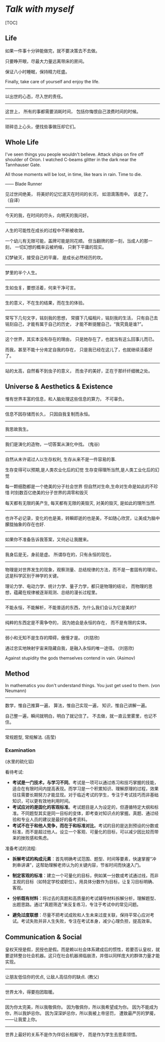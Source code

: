 # *Talk with myself*

[TOC]

## Life

如果一件事十分钟能做完，就不要决策去不去做。

只要睁开眼，尽最大力量远离带床的房间。

保证八小时睡眠，保持精力旺盛。



Finally, take care of yourself and enjoy the life.

---

以出世的心态，尽入世的责任。

---

这世上，
所有的事都需要消耗时间，
包括你悔恨自己浪费时间的时候。

---

琐碎总上心头，便找些事做压却它们。

## Whole Life

I've seen things you people wouldn't believe.
Attack ships on fire off shoulder of Orion.
I watched C-beams glitter in the dark near the Tannhauser Gate.

All those moments will be lost, in time,
like tears in rain.
Time to die.

—— Blade Runner

见过世间绝美，
将美好的记忆泯灭在时间的长河，
如泪滴落雨中。
该走了。
（自译）

---

今天的我，在时间的尽头，向明天的我问好。

---

人生的可能性在成长的过程中不断被收敛。

一个幼儿有无限可能，盖牌可能是同花顺。
但当翻牌的那一刻，当成人的那一刻，
一切幻想的概率云被坍缩，
只剩下平庸的现实。

幻梦破灭，接受自己的平庸，
是成长必然经历的坎。

---

梦里的半个人生。

---

生如虫豸，要想活着，何来干净可言。

---

生的意义，不在生的结果，而在生的体验。

---

常写下几句文字，铭刻我的思想，
常摄下几幅相片，铭刻我的生活，
只有自己去铭刻自己，才能有属于自己的历史，
才能不断提醒自己，“我究竟是谁?”。

---

这个世界，其实本没有存在的理由，
只是她存在了，也就当有这么回事儿而已。

而我，甚至不能十分肯定自我的存在，
只是我已经在这儿了，也就继续活着好了。

---

站的太高，自然看不到虫子的意义，
而虫子的美好，正在于那纤纤细微之处。

## Universe & Aesthetics & Existence

惟有世界丰富的信息，和人脑处理这些信息的算力，
不可辜负。

---

信息不因存储而长久，
只因自我复制而永恒。

---

我思故我生。

---

我们是演化的造物，一切答案从演化中找。 (鬼谷)

---

自然从未许诺过人以生存权利,
生存从来不是一件容易的事.

生存变得可以预期,是人类农业化后的幻觉
生存变得理所当然,是人类工业化后的幻觉

每一颗细胞都是一个绝美的分子社会世界
但自然对生命,生命对生命是如此的不珍惜
时刻数百亿绝美的分子世界的凋零和毁灭

每天都有无限的美产生,
每天都有无限的美毁灭,
对美的毁灭, 是如此的理所当然.

---

也许不必记录，变化的也是美，转瞬即逝的也是美，不如随心欣赏，让美成为脑中朦胧抽象的存在也好.

---

如果你不准备告诉我答案，又何必让我醒来。

---

我身后是无，身前是虚。
所谓存在的，只有永恒的现在。

---

物理是对世界发生的现象，观察测量、总结规律的方法，而不是一套固有的理论。
这是科学区别于神学的关键。

理论力学、电动力学、统计力学、量子力学，都只是物理的结论，
而物理的思想，蕴藏在规律被逐渐观测、总结的漫长过程里。

---

不能永恒，不能解析，不能普适的东西，为什么我们会认为它是美的?

---

纯粹的东西定是不需争夺的，
因为她会是永恒的存在，
而不是有限的实体。

---

弱小和无知不是生存的障碍，傲慢才是。 (刘慈欣)

通过忠实地映射宇宙来隐藏自我，是融入永恒的唯一途径。 (刘慈欣)

Against stupidity the gods themselves contend in vain.  (Asimov)

## Method

In mathematics you don't understand things. You just get used to them.  (von Neumann)

---

数学，惟自己推算一遍，
算法，惟自己实现一遍，
知识，惟自己讲解一遍。

自己整一遍，瞬间就明白，明白了就记住了。
不去做，就一直云里雾里，也记不住。

---

常规题型, 常规解法. (高莹)

### Examination

(水里的硫化铝)

看待考试: 

- **考试是一门技术，与学习不同**。考试是一项可以通过练习和技巧掌握的技能，适合在有限时间内提高表现。而学习是一个积累知识、理解原理的过程，效果往往需要长期努力才能显现。对于临近考试的学生，专注于考试技巧而非基础知识，可以更有效地利用时间。
- **考试应对的是固化的客观标准**。考试题目是人为设定的，但遵循特定大纲和标准。不同题型其实是同一目标的变体，即考查对知识点的掌握。真题、通过经验和专业人员的建议是最好的备考资料。
- **考试不在于和他人竞争，而在于和标准对比**。考试的目的是达到预设的分数或标准，而不是超过他人。设立一个客观、可量化的目标，可以减少因比较而带来的挫败感和焦虑。



准备考试的流程:

- **拆解考试的构成元素**：首先明确考试范围、题型、时间等要素，快速掌握“冲刺串讲课”，这帮助理解老师认为的关键内容，节省时间而快速入门。

- **制定客观的标准**：建立一个可量化的目标，例如某一分数或考试通过线，而非主观的目标（如特定学校或职位）。用具体分数作为目标，让复习目标明确、客观。

- **分析既有材料**：将过去的真题和高质量的考试辅导材料拆解分析，理解题型、出题思路。通过“真题筛选”来反复练习，专注于考试中的常见问题。

- **避免过度联想**：尽量不把考试成败和人生未来过度关联，保持平常心应对考试。考试失败并非人生失败，专注在考试本身，减少心理负担，提高效率。

## Communication & Social

皇权天授是假，民授也是假。而是赖以社会体系建成后的惯性，若要否认皇权，就要逆转整台社会机器。这只在社会机器濒临崩溃，并借以同样庞大的群体力量才能实现。

---

让朋友低估你的优点, 让敌人高估你的缺点. (教父)

---

世界太冷，得要抱团取暖。

---

因为你太完美，所以我敬佩你。
因为敬佩你，所以我希望成为你。
因为不能成为你，所以我妒忌你。
因为深深妒忌你，所以我被上帝惩罚，
遭致最严厉的梦魇，
  ——让我爱上你。

---

世界上最好的关系不是作为伴侣长相厮守，
而是作为学生去思索领悟。



